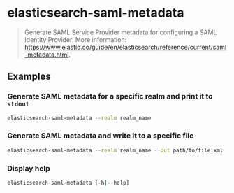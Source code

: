 # elasticsearch-saml-metadata

> Generate SAML Service Provider metadata for configuring a SAML Identity Provider. More information: <https://www.elastic.co/guide/en/elasticsearch/reference/current/saml-metadata.html>.

## Examples

### Generate SAML metadata for a specific realm and print it to `stdout`

```bash
elasticsearch-saml-metadata --realm realm_name
```

### Generate SAML metadata and write it to a specific file

```bash
elasticsearch-saml-metadata --realm realm_name --out path/to/file.xml
```

### Display help

```bash
elasticsearch-saml-metadata [-h|--help]
```
